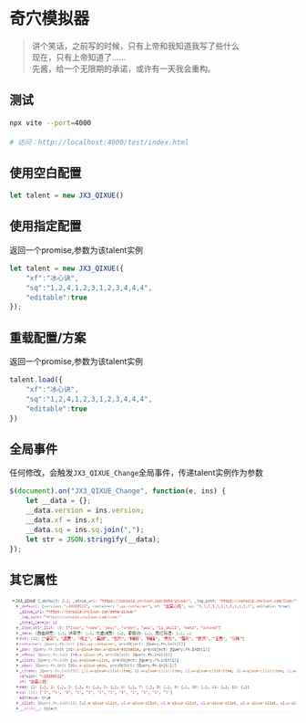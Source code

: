 # 奇穴模拟器

> 讲个笑话，之前写的时候，只有上帝和我知道我写了些什么  
> 现在，只有上帝知道了……  
> 先酱，给一个无限期的承诺，或许有一天我会重构。  

## 测试

```bash
npx vite --port=4000

# 访问：http://localhost:4000/test/index.html
```

## 使用空白配置

```javascript
let talent = new JX3_QIXUE()
```

## 使用指定配置

返回一个promise,参数为该talent实例

```javascript
let talent = new JX3_QIXUE({
    "xf":"冰心诀",
    "sq":"1,2,4,1,2,3,1,2,3,4,4,4",
    "editable":true
});
```

## 重载配置/方案

返回一个promise,参数为该talent实例

```javascript
talent.load({
    "xf":"冰心诀",
    "sq":"1,2,4,1,2,3,1,2,3,4,4,4",
    "editable":true
})
```

## 全局事件

任何修改，会触发`JX3_QIXUE_Change`全局事件，传递talent实例作为参数

```javascript
$(document).on("JX3_QIXUE_Change", function(e, ins) {
    let __data = {};
    __data.version = ins.version;
    __data.xf = ins.xf;
    __data.sq = ins.sq.join(",");
    let str = JSON.stringify(__data);
});
```

## 其它属性

![Talent](./talent.png)
